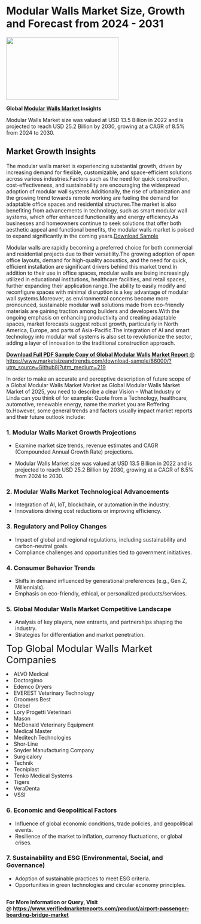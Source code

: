 <H1>Modular Walls Market Size, Growth and Forecast from 2024 - 2031</H1><img class="aligncenter size-medium wp-image-584254" src="https://thirdeyenews.in/wp-content/uploads/2024/09/Global-Market-Research-300x168.jpeg" alt="" width="300" height="168" /><p><strong>Global&nbsp;<a href="https://www.marketsizeandtrends.com/download-sample/86000/?utm_source=Github8j?utm_medium=219">Modular Walls Market</a> Insights</strong></p><p>Modular Walls Market size was valued at USD 13.5 Billion in 2022 and is projected to reach USD 25.2 Billion by 2030, growing at a CAGR of 8.5% from 2024 to 2030.</p><p><h2>Market Growth Insights</h2> <p>The modular walls market is experiencing substantial growth, driven by increasing demand for flexible, customizable, and space-efficient solutions across various industries.Factors such as the need for quick construction, cost-effectiveness, and sustainability are encouraging the widespread adoption of modular wall systems.Additionally, the rise of urbanization and the growing trend towards remote working are fueling the demand for adaptable office spaces and residential structures.The market is also benefiting from advancements in technology, such as smart modular wall systems, which offer enhanced functionality and energy efficiency.As businesses and homeowners continue to seek solutions that offer both aesthetic appeal and functional benefits, the modular walls market is poised to expand significantly in the coming years.<a href="download-sample-link">Download Sample</a></p> <p>Modular walls are rapidly becoming a preferred choice for both commercial and residential projects due to their versatility.The growing adoption of open office layouts, demand for high-quality acoustics, and the need for quick, efficient installation are significant drivers behind this market trend.In addition to their use in office spaces, modular walls are being increasingly utilized in educational institutions, healthcare facilities, and retail spaces, further expanding their application range.The ability to easily modify and reconfigure spaces with minimal disruption is a key advantage of modular wall systems.Moreover, as environmental concerns become more pronounced, sustainable modular wall solutions made from eco-friendly materials are gaining traction among builders and developers.With the ongoing emphasis on enhancing productivity and creating adaptable spaces, market forecasts suggest robust growth, particularly in North America, Europe, and parts of Asia-Pacific.The integration of AI and smart technology into modular wall systems is also set to revolutionize the sector, adding a layer of innovation to the traditional construction approach.<a href="get-more-link"></p><p><span class=""><strong>Download Full PDF Sample Copy of Global Modular Walls Market Report</strong> @ <a href="https://www.marketsizeandtrends.com/download-sample/86000/?utm_source=Github8j?utm_medium=219" target="_blank">https://www.marketsizeandtrends.com/download-sample/86000/?utm_source=Github8j?utm_medium=219</a></span></p><p>In order to make an accurate and perceptive description of future scope of a Global&nbsp;Modular Walls Market Market as Global&nbsp;Modular Walls Market Market of 2025, you need to describe a clear Vision &ndash; What Industry or Linda can you think of for example: Quote from a Technology, healthcare, automotive, renewable energy, name the market you are Reffering to.However, some general trends and factors usually impact market reports and their future outlook include:</p><h3>1.&nbsp;<strong>Modular Walls Market Growth Projections</strong></h3><ul><li>Examine market size trends, revenue estimates and CAGR (Compounded Annual Growth Rate) projections.</li><li><p>Modular Walls Market size was valued at USD 13.5 Billion in 2022 and is projected to reach USD 25.2 Billion by 2030, growing at a CAGR of 8.5% from 2024 to 2030.</p></li></ul><h3>2.&nbsp;<strong>Modular Walls Market Technological Advancements</strong></h3><ul><li>Integration of AI, IoT, blockchain, or automation in the industry.</li><li>Innovations driving cost reductions or improving efficiency.</li></ul><h3>3.&nbsp;<strong>Regulatory and Policy Changes</strong></h3><ul><li>Impact of global and regional regulations, including sustainability and carbon-neutral goals.</li><li>Compliance challenges and opportunities tied to government initiatives.</li></ul><h3>4.&nbsp;<strong>Consumer Behavior Trends</strong></h3><ul><li>Shifts in demand influenced by generational preferences (e.g., Gen Z, Millennials).</li><li>Emphasis on eco-friendly, ethical, or personalized products/services.</li></ul><h3>5.&nbsp;<strong>Global Modular Walls Market Competitive Landscape</strong></h3><ul><li>Analysis of key players, new entrants, and partnerships shaping the industry.</li><li>Strategies for differentiation and market penetration.</li></ul><p data-pm-slice="1 1 []"><span style="color: inherit; font-family: inherit; font-size: 25px;">Top Global Modular Walls Market Companies</span></p><div class="" data-test-id=""><p><li>ALVO Medical</li><li> Doctorgimo</li><li> Edemco Dryers</li><li> EVEREST Veterinary Technology</li><li> Groomers Best</li><li> Gtebel</li><li> Lory Progetti Veterinari</li><li> Mason</li><li> McDonald Veterinary Equipment</li><li> Medical Master</li><li> Meditech Technologies</li><li> Shor-Line</li><li> Snyder Manufacturing Company</li><li> Surgicalory</li><li> Technik</li><li> Tecniplast</li><li> Tenko Medical Systems</li><li> Tigers</li><li> VeraDenta</li><li> VSSI</li></p></div><h3>6.&nbsp;<strong>Economic and Geopolitical Factors</strong></h3><ul><li>Influence of global economic conditions, trade policies, and geopolitical events.</li><li>Resilience of the market to inflation, currency fluctuations, or global crises.</li></ul><h3>7.&nbsp;<strong>Sustainability and ESG (Environmental, Social, and Governance)</strong></h3><ul><li>Adoption of sustainable practices to meet ESG criteria.</li><li>Opportunities in green technologies and circular economy principles.</li></ul><h2><strong style="font-size: 14px;">For More Information or Query, Visit @&nbsp;</strong><a style="background-color: #ffffff; font-size: 14px;" href="https://www.marketsizeandtrends.com/report/modular-walls-market/" target="_blank">https://www.verifiedmarketreports.com/product/airport-passenger-boarding-bridge-market</a></h2>